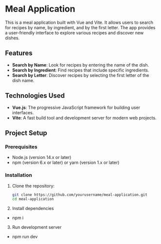 # Meal Application

This is a meal application built with Vue and Vite. It allows users to search for recipes by name, by ingredient, and by the first letter. The app provides a user-friendly interface to explore various recipes and discover new dishes.

## Features

- **Search by Name**: Look for recipes by entering the name of the dish.
- **Search by Ingredient**: Find recipes that include specific ingredients.
- **Search by Letter**: Discover recipes by selecting the first letter of the dish name.

## Technologies Used

- **Vue.js**: The progressive JavaScript framework for building user interfaces.
- **Vite**: A fast build tool and development server for modern web projects.

## Project Setup

### Prerequisites

- Node.js (version 14.x or later)
- npm (version 6.x or later) or yarn (version 1.x or later)

### Installation

1. Clone the repository:

   ```bash
   git clone https://github.com/yourusername/meal-application.git
   cd meal-application
2. Install dependencies
- npm i 

3. Run development server
- npm run dev